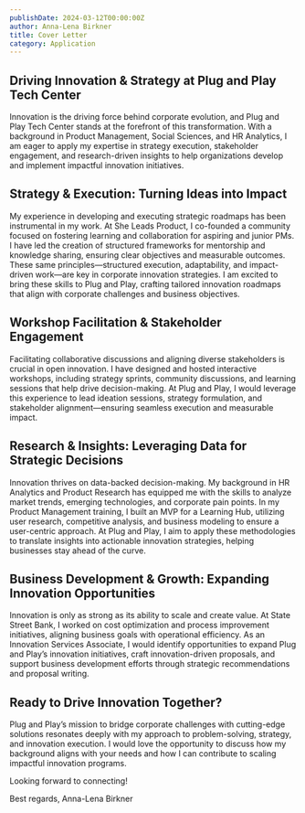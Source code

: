 ```yaml
---
publishDate: 2024-03-12T00:00:00Z
author: Anna-Lena Birkner
title: Cover Letter
category: Application
---
```

## Driving Innovation & Strategy at Plug and Play Tech Center

Innovation is the driving force behind corporate evolution, and Plug and Play Tech Center stands at the forefront of this transformation. With a background in Product Management, Social Sciences, and HR Analytics, I am eager to apply my expertise in strategy execution, stakeholder engagement, and research-driven insights to help organizations develop and implement impactful innovation initiatives.

## Strategy & Execution: Turning Ideas into Impact

My experience in developing and executing strategic roadmaps has been instrumental in my work. At She Leads Product, I co-founded a community focused on fostering learning and collaboration for aspiring and junior PMs. I have led the creation of structured frameworks for mentorship and knowledge sharing, ensuring clear objectives and measurable outcomes. These same principles—structured execution, adaptability, and impact-driven work—are key in corporate innovation strategies. I am excited to bring these skills to Plug and Play, crafting tailored innovation roadmaps that align with corporate challenges and business objectives.

## Workshop Facilitation & Stakeholder Engagement

Facilitating collaborative discussions and aligning diverse stakeholders is crucial in open innovation. I have designed and hosted interactive workshops, including strategy sprints, community discussions, and learning sessions that help drive decision-making. At Plug and Play, I would leverage this experience to lead ideation sessions, strategy formulation, and stakeholder alignment—ensuring seamless execution and measurable impact.

## Research & Insights: Leveraging Data for Strategic Decisions

Innovation thrives on data-backed decision-making. My background in HR Analytics and Product Research has equipped me with the skills to analyze market trends, emerging technologies, and corporate pain points. In my Product Management training, I built an MVP for a Learning Hub, utilizing user research, competitive analysis, and business modeling to ensure a user-centric approach. At Plug and Play, I aim to apply these methodologies to translate insights into actionable innovation strategies, helping businesses stay ahead of the curve.

## Business Development & Growth: Expanding Innovation Opportunities

Innovation is only as strong as its ability to scale and create value. At State Street Bank, I worked on cost optimization and process improvement initiatives, aligning business goals with operational efficiency. As an Innovation Services Associate, I would identify opportunities to expand Plug and Play’s innovation initiatives, craft innovation-driven proposals, and support business development efforts through strategic recommendations and proposal writing.

## Ready to Drive Innovation Together?

Plug and Play’s mission to bridge corporate challenges with cutting-edge solutions resonates deeply with my approach to problem-solving, strategy, and innovation execution. I would love the opportunity to discuss how my background aligns with your needs and how I can contribute to scaling impactful innovation programs.

Looking forward to connecting!

Best regards,
Anna-Lena Birkner
